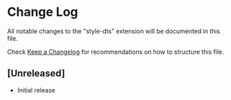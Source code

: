 # Change Log

All notable changes to the "style-dts" extension will be documented in this file.

Check [Keep a Changelog](http://keepachangelog.com/) for recommendations on how to structure this file.

## [Unreleased]

- Initial release